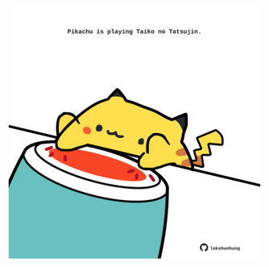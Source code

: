 <!-- built at 13/03/2022, 03:01:02 UTC -->
<p align="center">
  <img width="500" height="500" src="./ReadmeImage.svg">
</p>

